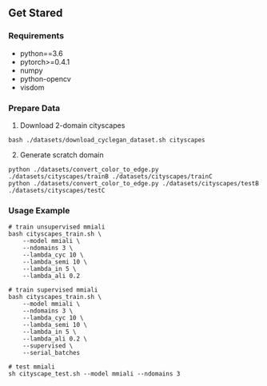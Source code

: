 ## Get Stared
### Requirements
* python==3.6
* pytorch>=0.4.1
* numpy
* python-opencv
* visdom

### Prepare Data
1. Download 2-domain cityscapes
```
bash ./datasets/download_cyclegan_dataset.sh cityscapes
```
2. Generate scratch domain
```
python ./datasets/convert_color_to_edge.py ./datasets/cityscapes/trainB ./datasets/cityscapes/trainC
python ./datasets/convert_color_to_edge.py ./datasets/cityscapes/testB ./datasets/cityscapes/testC
```

### Usage Example
```
# train unsupervised mmiali
bash cityscapes_train.sh \
    --model mmiali \
    --ndomains 3 \
    --lambda_cyc 10 \
    --lambda_semi 10 \
    --lambda_in 5 \
    --lambda_ali 0.2

# train supervised mmiali
bash cityscapes_train.sh \
    --model mmiali \
    --ndomains 3 \
    --lambda_cyc 10 \
    --lambda_semi 10 \
    --lambda_in 5 \
    --lambda_ali 0.2 \
    --supervised \
    --serial_batches

# test mmiali
sh cityscape_test.sh --model mmiali --ndomains 3
```